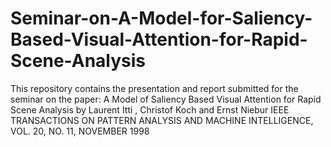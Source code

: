 # Seminar-on-A-Model-for-Saliency-Based-Visual-Attention-for-Rapid-Scene-Analysis
This repository contains the presentation and report submitted for the seminar on the paper: A Model of Saliency Based Visual Attention for Rapid Scene Analysis by Laurent Itti , Christof Koch and Ernst Niebur IEEE TRANSACTIONS ON PATTERN ANALYSIS AND MACHINE INTELLIGENCE, VOL. 20, NO. 11, NOVEMBER 1998

